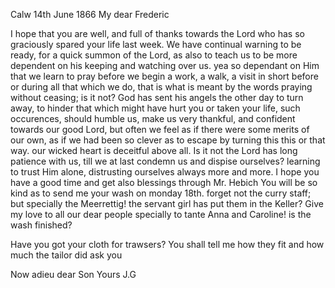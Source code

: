  Calw 14th June 1866
My dear Frederic

I hope that you are well, and full of thanks towards the Lord who has so graciously spared your life last week. We have continual warning to be ready, for a quick summon of the Lord, as also to teach us to be more dependent on his keeping and watching over us. yea so dependant on Him that we learn to pray before we begin a work, a walk, a visit in short before or during all that which we do, that is what is meant by the words praying without ceasing; is it not? God has sent his angels the other day to turn away, to hinder that which might have hurt you or taken your life, such occurences, should humble us, make us very thankful, and confident towards our good Lord, but often we feel as if there were some merits of our own, as if we had been so clever as to escape by turning this this or that way. our wicked heart is deceitful above all. Is it not the Lord has long patience with us, till we at last condemn us and dispise ourselves? learning to trust Him alone, distrusting ourselves always more and more. I hope you have a good time and get also blessings through Mr. Hebich You will be so kind as to send me your wash on monday 18th. forget not the curry staff; but specially the Meerrettig! the servant girl has put them in the Keller? 
Give my love to all our dear people specially to tante Anna and Caroline! is the wash finished?

Have you got your cloth for trawsers? You shall tell me how they fit and how much the tailor did ask you

 Now adieu dear Son
 Yours J.G
